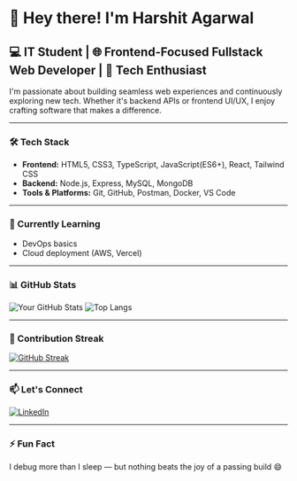 # 👋 Hey there! I'm Harshit Agarwal

## 💻 IT Student | 🌐 Frontend-Focused Fullstack Web Developer | 🚀 Tech Enthusiast

I'm passionate about building seamless web experiences and continuously exploring new tech. Whether it's backend APIs or frontend UI/UX, I enjoy crafting software that makes a difference.

---

### 🛠️ Tech Stack

- **Frontend:** HTML5, CSS3, TypeScript, JavaScript(ES6+), React, Tailwind CSS
- **Backend:** Node.js, Express, MySQL, MongoDB
- **Tools & Platforms:** Git, GitHub, Postman, Docker, VS Code

---

### 🌱 Currently Learning

- DevOps basics
- Cloud deployment (AWS, Vercel)

---

### 📊 GitHub Stats

![Your GitHub Stats](https://github-readme-stats.vercel.app/api?username=harshit2783&show_icons=true&theme=radical&count_private=true)
![Top Langs](https://github-readme-stats.vercel.app/api/top-langs/?username=harshit2783&layout=compact&theme=radical&count_private=true)

---

### 🧱 Contribution Streak

[![GitHub Streak](https://streak-stats.demolab.com?user=harshit2783&theme=radical&hide_border=true&date_format=M%20j%5B%2C%20Y%5D)](https://git.io/streak-stats)

---

### 📫 Let's Connect

[![LinkedIn](https://img.shields.io/badge/LinkedIn-blue?logo=linkedin&style=for-the-badge)](https://linkedin.com/in/harshit-agarwal-063851298/)  

---

### ⚡ Fun Fact

I debug more than I sleep — but nothing beats the joy of a passing build 😄

